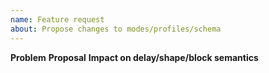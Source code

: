 ```yaml
---
name: Feature request
about: Propose changes to modes/profiles/schema
---
```


**Problem**
**Proposal**
**Impact on delay/shape/block semantics**